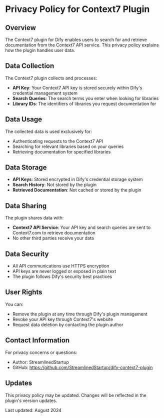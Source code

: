 # Privacy Policy for Context7 Plugin

## Overview
The Context7 plugin for Dify enables users to search for and retrieve documentation from the Context7 API service. This privacy policy explains how the plugin handles user data.

## Data Collection
The Context7 plugin collects and processes:
- **API Key**: Your Context7 API key is stored securely within Dify's credential management system
- **Search Queries**: The search terms you enter when looking for libraries
- **Library IDs**: The identifiers of libraries you request documentation for

## Data Usage
The collected data is used exclusively for:
- Authenticating requests to the Context7 API
- Searching for relevant libraries based on your queries
- Retrieving documentation for specified libraries

## Data Storage
- **API Keys**: Stored encrypted in Dify's credential storage system
- **Search History**: Not stored by the plugin
- **Retrieved Documentation**: Not cached or stored by the plugin

## Data Sharing
The plugin shares data with:
- **Context7 API Service**: Your API key and search queries are sent to Context7.com to retrieve documentation
- No other third parties receive your data

## Data Security
- All API communications use HTTPS encryption
- API keys are never logged or exposed in plain text
- The plugin follows Dify's security best practices

## User Rights
You can:
- Remove the plugin at any time through Dify's plugin management
- Revoke your API key through Context7's website
- Request data deletion by contacting the plugin author

## Contact Information
For privacy concerns or questions:
- Author: StreamlinedStartup
- GitHub: https://github.com/StreamlinedStartup/dify-context7-plugin

## Updates
This privacy policy may be updated. Changes will be reflected in the plugin's version updates.

Last updated: August 2024
